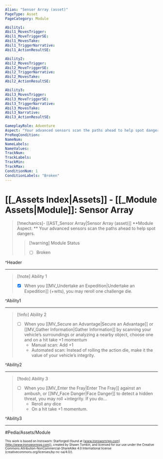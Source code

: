 ```yaml
---
Alias: "Sensor Array (asset)"
PageType: Asset
PageCategory: Module

Ability1:
Abil1_MovesTrigger:
Abil1_MoveTriggerSE:
Abil1_MovesTake:
Abil1_TriggerNarrative:
Abil1_ActionResultSE:

Ability2:
Abil2_MovesTrigger:
Abil2_MoveTriggerSE:
Abil2_TriggerNarrative:
Abil2_MovesTake:
Abil2_ActionResultSE:

Ability3:
Abil3_MovesTrigger:
Abil3_MoveTriggerSE:
Abil3_TriggerNarrative:
Abil3_MovesTake:
Abil3_Narrative:
Abil3_ActionResultSE:

GameplayRole: Adventure
Aspect: "Your advanced sensors scan the paths ahead to help spot dangers."
PreReqCondition: 
NameNum:
NameLabels:
NameValues:
TrackNum:
TrackLabels:
TrackMin:
TrackMax:
ConditionNum: 1
ConditionLabels: "Broken"
---
```

# [[_Assets Index|Assets]] - [[_Module Assets|Module]]: Sensor Array

> [!mechanics]- [[AST_Sensor Array|Sensor Array (asset)]]
> **Module Aspect: ** Your advanced sensors scan the paths ahead to help spot dangers.
> > [!warning] Module Status
> > - [ ] Broken

^Header

___
> [!note] Ability 1
> - [x]  When you [[MV_Undertake an Expedition|Undertake an Expedition]] (+wits), you may reroll one challenge die.

^Ability1

___
> [!info] Ability 2
> - [ ] When you [[MV_Secure an Advantage|Secure an Advantage]] or [[MV_Gather Information|Gather Information]] by scanning your vehicle’s surroundings or analyzing a nearby object, choose one and on a hit take +1 momentum
> 	- Manual scan: Add +1 
> 	- Automated scan: Instead of rolling the action die, make it the value of your vehicle’s integrity.

^Ability2

___
> [!todo] Ability 3
> - [ ] When you [[MV_Enter the Fray|Enter The Fray]] against an ambush, or [[MV_Face Danger|Face Danger]] to detect a hidden threat, you may roll +integrity. If you do...
> 	- Reroll any dice
> 	- On a hit take +1 momentum.

^Ability3

___

#Pedia/Assets/Module 

<font size=-2>This work is based on Ironsworn: Starforged (found at [www.ironswornrpg.com](http://www.ironswornrpg.com)), created by Shawn Tomkin, and licensed for our use under the Creative Commons Attribution-NonCommercial-ShareAlike 4.0 International license  (creativecommons.org/licenses/by-nc-sa/4.0/).</font>